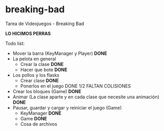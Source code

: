 # breaking-bad
Tarea de Videojuegos - Breaking Bad

**LO HICIMOS PERRAS**

Todo list:
- Mover la barra (KeyManager y Player) __DONE__
- La pelota en general 
  - Crear la clase __DONE__
  - Hacer que bote __DONE__
- Los pollos y los flasks
  - Crear clase **DONE**
  - Ponerlos en el juego DONE 1/2 FALTAN COLISIONES
- Crear los bloques (Game) **DONE**
- Animar (La clase aparte y en cada clase que necesite una animación) __DONE__
- Pausar, guardar y cargar y reiniciar el juego (Game)
  - KeyManager **DONE**
  - Game **DONE**	
  - Cosa de archivos
